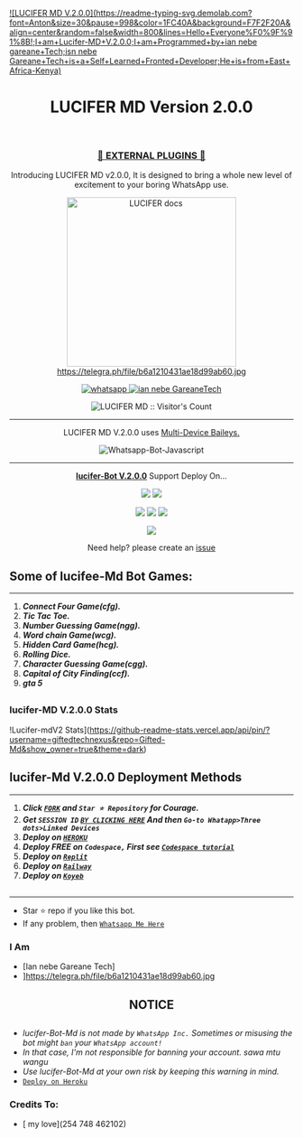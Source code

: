 [![LUCIFER MD V.2.0.0](https://readme-typing-svg.demolab.com?font=Anton&size=30&pause=998&color=1FC40A&background=F7F2F20A&align=center&random=false&width=800&lines=Hello+Everyone%F0%9F%91%8B!;I+am+Lucifer-MD+V.2.0.0;I+am+Programmed+by+ian nebe gareane+Tech;isn nebe Gareane+Tech+is+a+Self+Learned+Fronted+Developer;He+is+from+East+Africa-Kenya)](https://github.com/giftedtechnexus/Gifted-Md)

 <h1 align="center"> LUCIFER MD Version 2.0.0 </h1> 
 <br>

<h3 align="center"> <a href="https://github.com/giftedtechnexus/Gifted-Md-Plugins">🍫 EXTERNAL PLUGINS 🍫</a></h3> 

<p align="center"> Introducing LUCIFER MD v2.0.0, It is designed to bring a whole new level of excitement to your boring WhatsApp use. </p>

<p align="center">
  <a href="https://github.com/giftedtechnexus/Gifted-Md">
    <img alt="LUCIFER docs" height="300" src=""> https://telegra.ph/file/b6a1210431ae18d99ab60.jpg
  </a>
</p>
    
   
   
<p align="center">
  <a href="https://wa.me/+254714817771?text=Hi+Bro--+I+Need+Help.+I've+messaged+you+from+LUCIFER MD+Repo" target="_blank">
    <img alt="whatsapp" src="https://img.shields.io/badge/ Whatsapp -25D366?style=for-the-badge&logo=whatsapp&logoColor=white" />
 
  <a aria-label="LUCIFER v.2.0.0 is free to use" href="https://github.com/giftedtechnexus/Gifted-Md" target="_blank">
    <img alt="ian nebe GareaneTech" src="https://img.shields.io/youtube/channel/subscribers/UCU071AMRqcd5mfTdCgJFwPg" target="_blank" />
  </a>

</p>
<p align="center"><img src="https://profile-counter.glitch.me/{ian nebe Gareane technexus}/count.svg" alt="LUCIFER MD :: Visitor's Count" /></p>

---




<p align="center"> LUCIFER MD V.2.0.0 uses
  <a href="https://github.com/adiwajshing/Baileys">Multi-Device Baileys.</a>
</p>
<p align="center">
  <img title="Whatsapp-Bot-Javascript" src="https://img.shields.io/badge/Javascript-363303?style=for-the-badge&logo=javascript&logoColor=c6c631"></img>
</p>

---

<p align="center">
  <a href="https://github.com/giftedtechnexus/Gifted-Md"><b>lucifer-Bot V.2.0.0</b></a> Support Deploy On...
</p>

<p align="center">
  <a href="https://github.com/giftedtechnexus/Gifted-Md/blob/main/temp/deploy-on-vps.md"><img src="https://img.shields.io/badge/self hosting-3d1513?style=for-the-badge&logo=serverless&logoColor=FD5750"></a>
  <a href="https://railway.app/template/GZOvIe?referralCode=wVDLrh"><img src="https://img.shields.io/badge/railway-3e164f?style=for-the-badge&logo=railway&logoColor=0B0D0E"></a>
</p>
<p align="center">
  <a href="https://deploy-lucifer md v2.vercel.app"><img src="https://img.shields.io/badge/heroku-9d7acc?style=for-the-badge&logo=heroku&logoColor=430098"></a>
  <a href="https://suhail-web01.vercel.app/replit.html"><img src="https://img.shields.io/badge/replit-253c99?style=for-the-badge&logo=replit&logoColor=F26207"></a>
  <a href="https://app.koyeb.com/apps/deploy?type=git&repository=github.com/giftedtechnexus/Gifted-Md&branch=main&env[SESSION_ID]&env[OWNER_NUMBER]=254714817771&env[MONGODB_URI]&&env[OWNER_NAME]=ɢɪғᴛᴇᴅ ᴛᴇᴄʜ&env[KOYEB_API]&env[PREFIX]=.&env[WAPRESENCE]&env[AUTO_READ_STATUS]=true&env[DISABLE_PM]=false&env[PACK_AUTHER]=whatsapp+bot&env[PACK_NAME]= lucifer md ᴛᴇᴄʜ&env[STYLE]=0&env[MODE]=public&env[READ_MESSAGE]=false&env[THEME]=lucifer&env[WARN_COUNT]=3&env[BLOCK_JID]=null&env[TIME_ZONE]=Africa/Nairobi&name=ian nebe gareane-tech&env[KOYEB_NAME]=suhail-md&env[SUDO]=null&env[THUMB_IMAGE]=[https://telegra.ph/file/54efddccf41281ad7ec51.jpg](https://telegra.ph/file/b6a1210431ae18d99ab60.jpg)"><img src="https://img.shields.io/badge/koyeb-033604?style=for-the-badge&logo=koyeb&logoColor=white"></a>
</p>
<p align="center">
  <a href="https://youtu.be/3NdJb6_1cJM"><img src="https://img.shields.io/badge/CodeSpace-green?colorA=%23ff000&colorB=%23017e40&style=for-the-badge&logo=git&logoColor=white"></a>
</p>
<p align="center">Need help? please create an <a href="https://github.com/giftedtechnexus/Gifted-Md/issues">issue</a></p>



## Some of lucifee-Md Bot Games:
---
1. ***Connect Four Game(cfg).***
2.  ***Tic Tac Toe.***
3.  ***Number Guessing Game(ngg).***
4.  ***Word chain Game(wcg).***
5.  ***Hidden Card Game(hcg).***
6.  ***Rolling Dice.***
7.  ***Character Guessing Game(cgg).***
8.  ***Capital of City Finding(ccf).***
9. ***gta 5***
##

 <h3>lucifer-MD V.2.0.0 Stats</h3>

!Lucifer-mdV2 Stats](https://github-readme-stats.vercel.app/api/pin/?username=giftedtechnexus&repo=Gifted-Md&show_owner=true&theme=dark)




    
   
## lucifer-Md V.2.0.0 Deployment Methods
---
1.  ***Click [`FORK`](https://github.com/giftedtechnexus/Gifted-Md/fork) and `Star ⭐ Repository` for Courage.***
2.  ***Get `SESSION ID`  [`BY CLICKING HERE`](https://session.giftedtechnexus.co.ke) And then `Go-to Whatapp>Three dots>Linked Devices`***
3. ***Deploy on [`HEROKU`](https://deploy-giftedv2.vercel.app)***
4.  ***Deploy FREE on `Codespace,` First see [`Codespace tutorial`](https://youtu.be/3NdJb6_1cJM)***
5.  ***Deploy on [`Replit`](https://replit.com/github.com/giftedtechnexus/Gifted-Md)***
6.  ***Deploy on [`Railway`](https://railway.app/template/GZOvIe?referralCode=wVDLrh)***
7.  ***Deploy on [`Koyeb`](https://app.koyeb.com/apps/deploy?type=git&repository=github.com/giftedtechnexus/Gifted-Md&branch=main&env[SESSION_ID]&env[OWNER_NUMBER]=254762016957&env[MONGODB_URI]&&env[OWNER_NAME]=ɢɪғᴛᴇᴅᴛᴇᴄʜ&env[KOYEB_API]&env[PREFIX]=.&env[WAPRESENCE]&env[AUTO_READ_STATUS]=true&env[DISABLE_PM]=true&env[PACK_AUTHER]=whatsapp+bot&env[PACK_NAME]=ɢɪғᴛᴇᴅᴛᴇᴄʜ&env[STYLE]=0&env[MODE]=private&env[READ_MESSAGE]=false&env[THEME]=GIFTED&env[WARN_COUNT]=3&env[BLOCK_JID]=null&env[TIME_ZONE]=Africa/Nairobi&name=suhail-md&env[KOYEB_NAME]=suhail-md&env[SUDO]=null&env[THUMB_IMAGE]=https://telegra.ph/file/54efddccf41281ad7ec51.jpg)***

##
---


- Star ⭐ repo if you like this bot.
- If any problem, then [`Whatsapp Me Here`](https://wa.me/message/4CGGNOJOPPP4P1)


### I Am
- [Ian nebe Gareane Tech]
- ]https://telegra.ph/file/b6a1210431ae18d99ab60.jpg




<h2 align="center">  NOTICE
</h2>
   
## 
- *lucifer-Bot-Md is not made by `WhatsApp Inc.` Sometimes or misusing the bot might `ban` your `WhatsApp account!`*
- *In that case, I'm not responsible for banning your account. sawa mtu wangu*
- *Use lucifer-Bot-Md at your own risk by keeping this warning in mind.*
- [`Deploy on Heroku`]( https://deploy-giftedv2.vercel.app)

### Credits To:
- [ my love](254 748 462102) 

